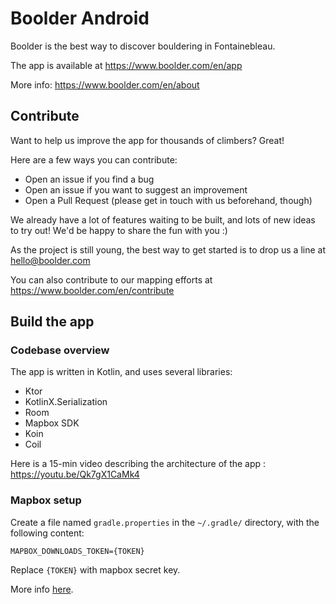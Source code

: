 # Boolder Android

Boolder is the best way to discover bouldering in Fontainebleau.

The app is available at https://www.boolder.com/en/app

More info: https://www.boolder.com/en/about

## Contribute

Want to help us improve the app for thousands of climbers? Great!

Here are a few ways you can contribute:
- Open an issue if you find a bug
- Open an issue if you want to suggest an improvement
- Open a Pull Request (please get in touch with us beforehand, though)

We already have a lot of features waiting to be built, and lots of new ideas to try out!
We'd be happy to share the fun with you :)

As the project is still young, the best way to get started is to drop us a line at hello@boolder.com

You can also contribute to our mapping efforts at https://www.boolder.com/en/contribute

## Build the app

### Codebase overview

The app is written in Kotlin, and uses several libraries:
- Ktor 
- KotlinX.Serialization 
- Room 
- Mapbox SDK 
- Koin 
- Coil

Here is a 15-min video describing the architecture of the app : https://youtu.be/Qk7gX1CaMk4

### Mapbox setup

Create a file named `gradle.properties` in the `~/.gradle/` directory, with the following content:

```
MAPBOX_DOWNLOADS_TOKEN={TOKEN}
```

Replace `{TOKEN}` with mapbox secret key.

More info [here](https://docs.mapbox.com/help/troubleshooting/private-access-token-android-and-ios/).

